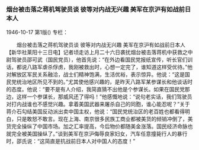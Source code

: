 ### 烟台被击落之蒋机驾驶员谈  彼等对内战无兴趣  美军在京沪有如战前日本人

1946-10-17
第1版()
专栏：

　　烟台被击落之蒋机驾驶员谈
    彼等对内战无兴趣
    美军在京沪有如战前日本人
    【新华社莱阳十三日电】记者顷走访上月二十六日袭扰烟台被击落蒋机中获救之中尉驾驶员邵可武（国民党员），他首先说：“在外边看国民党报纸宣传，听长官们训话，都说八路军虐杀俘虏，我刚被救出时，心想一定完了，谁知道这样受优待。”他对解放区军民关系融洽，战士们精神饱满，生活优裕，表示惊异。他说：“这是国民党统治地区所见不到的。”尤其使他感兴趣的，是昨天八路军某参谋长和他谈话时的态度。他说：“要不是有人介绍，我简直猜不出他是个参谋长。如果在国民党那边，这样一个参谋长，那威风还了得吗！”他感慨地说：“说句老实话，我们驾驶员对打内战谁也不感觉兴趣。拿着美国武器来屠杀自己的同胞，谁心能忍呢？”关于蒋介石勾结美国反动派出卖中国主权，他说：“国民党统治区的老百姓也都看得明白，只是敢怒不敢言。现在上海、南京很多民族工商业都被美货的倾销冲倒了，美货完全操纵了中国市场。加之汇率提高，今后物价都随美金涨落。国民经济命脉也就完全被美国操纵了。”谈到美军在京沪侮辱良家妇女，汽车任意撞毙行人的暴行时，邵氏说：“这简直是抗战前日本人对中国人的态度！”
